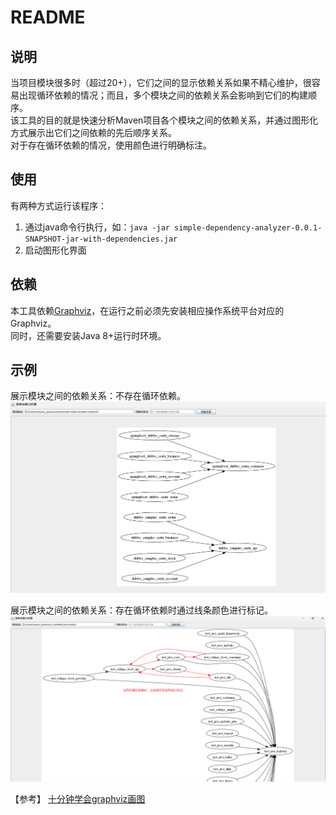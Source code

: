 # README

## 说明

当项目模块很多时（超过20+），它们之间的显示依赖关系如果不精心维护，很容易出现循环依赖的情况；而且，多个模块之间的依赖关系会影响到它们的构建顺序。    
该工具的目的就是快速分析Maven项目各个模块之间的依赖关系，并通过图形化方式展示出它们之间依赖的先后顺序关系。  
对于存在循环依赖的情况，使用颜色进行明确标注。  

## 使用

有两种方式运行该程序：
1. 通过java命令行执行，如：`java -jar simple-dependency-analyzer-0.0.1-SNAPSHOT-jar-with-dependencies.jar`  
2. 启动图形化界面

## 依赖

本工具依赖[Graphviz](https://graphviz.org/)，在运行之前必须先安装相应操作系统平台对应的Graphviz。  
同时，还需要安装Java 8+运行时环境。


## 示例

展示模块之间的依赖关系：不存在循环依赖。
![](./doc/分析模块依赖关系-无循环依赖.png)


展示模块之间的依赖关系：存在循环依赖时通过线条颜色进行标记。
![](./doc/分析模块依赖关系-有循环依赖.png)



【参考】
[十分钟学会graphviz画图](https://www.jianshu.com/p/6d9bbbbf38b1)

